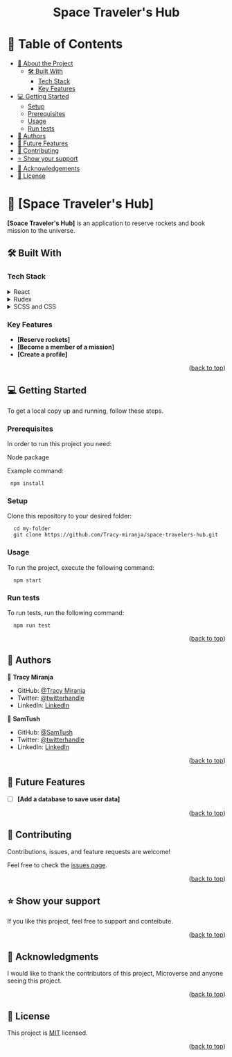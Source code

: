 <a name="readme-top"></a>

<div align="center">
<!--   <img src="logo-orange.png" alt="logo" width="140"  height="auto" /> -->
  <br/>

  <h1><b>Space Traveler's Hub</b></h1>

</div>

<!-- TABLE OF CONTENTS -->

# 📗 Table of Contents

- [📖 About the Project](#about-project)
  - [🛠 Built With](#built-with)
    - [Tech Stack](#tech-stack)
    - [Key Features](#key-features)
- [💻 Getting Started](#getting-started)
  - [Setup](#setup)
  - [Prerequisites](#prerequisites)
  - [Usage](#usage)
  - [Run tests](#run-tests)
- [👥 Authors](#authors)
- [🔭 Future Features](#future-features)
- [🤝 Contributing](#contributing)
- [⭐️ Show your support](#support)
- [🙏 Acknowledgements](#acknowledgements)
- [📝 License](#license)

<!-- PROJECT DESCRIPTION -->

# 📖 [Space Traveler's Hub] <a name="about-project"></a>

**[Soace Traveler's Hub]** is an application to reserve rockets and book mission to the universe.

## 🛠 Built With <a name="built-with"></a>

### Tech Stack <a name="tech-stack"></a>

<details>
  <summary>React</summary>
  <ul>
    <li><a href="https://reactjs.org/">React.js</a></li>
  </ul>
</details>

<details>
  <summary>Rudex</summary>
  <ul>
    <li><a href="">Express.js</a></li>
  </ul>
</details>

<details>
<summary>SCSS and CSS</summary>
  <ul>
    <li><a href="">PostgreSQL</a></li>
  </ul>
</details>

<!-- Features -->

### Key Features <a name="key-features"></a>

- **[Reserve rockets]**
- **[Become a member of a mission]**
- **[Create a profile]**

<p align="right">(<a href="#readme-top">back to top</a>)</p>

<!-- LIVE DEMO -->

<!-- 
<-- ## 🚀 Live Demo <a name="live-demo"></a>

- [Live Demo Link](https://google.com)

<p align="right">(<a href="#readme-top">back to top</a>)</p> -->

<!-- GETTING STARTED -->

## 💻 Getting Started <a name="getting-started"></a>

To get a local copy up and running, follow these steps.

### Prerequisites

In order to run this project you need:

Node package

Example command:

```
 npm install
```


### Setup

Clone this repository to your desired folder:

```
  cd my-folder
  git clone https://github.com/Tracy-miranja/space-travelers-hub.git
```

### Usage

To run the project, execute the following command:

```
  npm start
```

### Run tests

To run tests, run the following command:

```
  npm run test
```

<p align="right">(<a href="#readme-top">back to top</a>)</p>

<!-- AUTHORS -->

## 👥 Authors <a name="authors"></a>

👤 **Tracy Miranja**

- GitHub: [@Tracy Miranja](https://github.com/Tracy-miranja)
- Twitter: [@twitterhandle](https://twitter.com/twitterhandle)
- LinkedIn: [LinkedIn](https://linkedin.com/in/linkedinhandle)

👤 **SamTush**

- GitHub: [@SamTush](https://github.com/SamTush)
- Twitter: [@twitterhandle](https://twitter.com/twitterhandle)
- LinkedIn: [LinkedIn](https://linkedin.com/in/linkedinhandle)

<p align="right">(<a href="#readme-top">back to top</a>)</p>

<!-- FUTURE FEATURES -->

## 🔭 Future Features <a name="future-features"></a>

- [ ] **[Add a database to save user data]**

<p align="right">(<a href="#readme-top">back to top</a>)</p>

<!-- CONTRIBUTING -->

## 🤝 Contributing <a name="contributing"></a>

Contributions, issues, and feature requests are welcome!

Feel free to check the [issues page](https://github.com/Tracy-miranja/space-travelers-hub/issues).

<p align="right">(<a href="#readme-top">back to top</a>)</p>

<!-- SUPPORT -->

## ⭐️ Show your support <a name="support"></a>

If you like this project, feel free to support and conteibute.

<p align="right">(<a href="#readme-top">back to top</a>)</p>

<!-- ACKNOWLEDGEMENTS -->

## 🙏 Acknowledgments <a name="acknowledgements"></a>

I would like to thank the contributors of this project, Microverse and anyone seeing this project.

<p align="right">(<a href="#readme-top">back to top</a>)</p>

<!-- LICENSE -->

## 📝 License <a name="license"></a>

This project is [MIT](https://github.com/Tracy-miranja/space-travelers-hub/blob/feature/setup/LICENCE) licensed.

<p align="right">(<a href="#readme-top">back to top</a>)</p>
